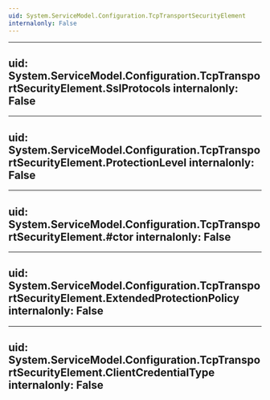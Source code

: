 ```yaml
---
uid: System.ServiceModel.Configuration.TcpTransportSecurityElement
internalonly: False
---
```


---
uid: System.ServiceModel.Configuration.TcpTransportSecurityElement.SslProtocols
internalonly: False
---

---
uid: System.ServiceModel.Configuration.TcpTransportSecurityElement.ProtectionLevel
internalonly: False
---

---
uid: System.ServiceModel.Configuration.TcpTransportSecurityElement.#ctor
internalonly: False
---

---
uid: System.ServiceModel.Configuration.TcpTransportSecurityElement.ExtendedProtectionPolicy
internalonly: False
---

---
uid: System.ServiceModel.Configuration.TcpTransportSecurityElement.ClientCredentialType
internalonly: False
---
